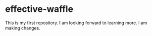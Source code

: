 # effective-waffle
This is my first repository.
I am looking forward to learning more.
I am making changes.